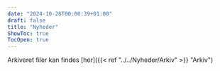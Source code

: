 ```yaml
---
date: "2024-10-28T00:00:39+01:00"
draft: false
title: "Nyheder"
ShowToc: true
TocOpen: true
---
```


Arkiveret filer kan findes [her]({{< ref "../../Nyheder/Arkiv" >}} "Arkiv")
